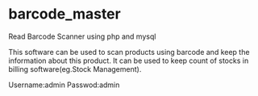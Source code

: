 # barcode_master

Read Barcode Scanner using php and mysql

This software can be used to scan products using barcode and keep the information about this product. 
It can be used to keep count of stocks in billing software(eg.Stock Management).

Username:admin
Passwod:admin